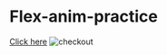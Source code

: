 # Flex-anim-practice
[Click here](https://muratgrr.github.io/Flex-anim-practice/)
![checkout](https://github.com/muratgrr/Flex-anim-practice/blob/main/img/flex-anim-practice.gif)
